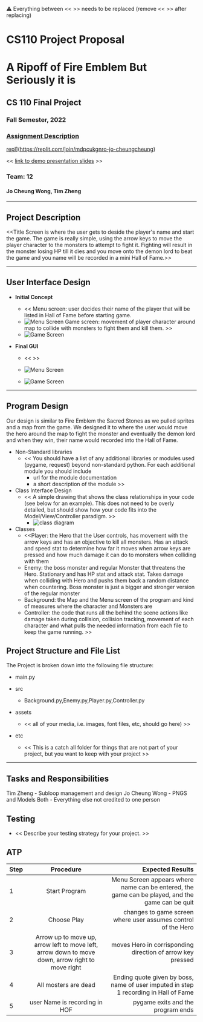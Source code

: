 :warning: Everything between << >> needs to be replaced (remove << >> after replacing)
# CS110 Project Proposal
# A Ripoff of Fire Emblem But Seriously it is
## CS 110 Final Project
### Fall Semester, 2022
### [Assignment Description](https://docs.google.com/document/d/1H4R6yLL7som1lglyXWZ04RvTp_RvRFCCBn6sqv-82ps/edit?usp=sharing)

[repl](#)](https://replit.com/join/mdpcukgnro-jo-cheungcheung)

<< [link to demo presentation slides](#12) >>

### Team: 12
#### Jo Cheung Wong, Tim Zheng
***

## Project Description

<<Title Screen is where the user gets to deside the player's name and start the game. The game is really simple, using the arrow keys to move the player character to the monsters to attempt to fight it. Fighting will result in the monster losing HP till it dies and you move onto the demon lord to beat the game and you name will be recorded in a mini Hall of Fame.>>

***    

## User Interface Design

- **Initial Concept**
  - << Menu screen: user decides their name of the player that will be listed in Hall of Fame before starting game.
  * ![Menu Screen](assets/Menu.PNG)
    Game screen: movement of player character around map to collide with monsters to fight them and kill them. >>
  * ![Game Screen](assets/GameScreen.PNG)
    
- **Final GUI**
  - <<  >>
  * ![Menu Screen](assets/Menu.PNG)


  * ![Game Screen](assets/GameScreen.PNG)

***        

## Program Design
Our design is similar to Fire Emblem the Sacred Stones as we pulled sprites and a map from the game. We designed it to where the user would move the hero around the map to fight the monster and eventually the demon lord and when they win, their name would recorded into the Hall of Fame. 
* Non-Standard libraries
    * << You should have a list of any additional libraries or modules used (pygame, request) beyond non-standard python. 
         For each additional module you should include
         - url for the module documentation
         - a short description of the module >>
* Class Interface Design
    * << A simple drawing that shows the class relationships in your code (see below for an example). This does not need to be overly detailed, but should show how your code fits into the Model/View/Controller paradigm. >>
        * ![class diagram](assets/Class_Diagram.png)
* Classes
    * <<Player: the Hero that the User controls, has movement with the arrow keys and has an objective to kill all monsters. Has an attack and speed stat to determine how far it moves when arrow keys are pressed and how much damage it can do to monsters when colliding with them
    * Enemy: the boss monster and regular Monster that threatens the Hero. Stationary and has HP stat and attack stat. Takes damage when colliding with Hero and pushs them back a random distance when countering. Boss monster is just a bigger and stronger version of the regular monster
    * Background: the Map and the Menu screen of the program and kind of measures where the character and Monsters are
    * Controller: the code that runs all the behind the scene actions like damage taken during collision, collision tracking, movement of each character and what pulls the needed information from each file to keep the game running. >>

## Project Structure and File List

The Project is broken down into the following file structure:

* main.py
* src
    * Background.py,Enemy.py,Player.py,Controller.py
    
* assets
    * << all of your media, i.e. images, font files, etc, should go here) >>
* etc
    * << This is a catch all folder for things that are not part of your project, but you want to keep with your project >>

***

## Tasks and Responsibilities 

  Tim Zheng - Subloop management and design
  Jo Cheung Wong - PNGS and Models
  Both - Everything else not credited to one person

## Testing

* << Describe your testing strategy for your project. >>

## ATP

| Step                 |Procedure             |Expected Results                   |
|----------------------|:--------------------:|----------------------------------:|
|  1                   | Start Program  |Menu Screen appears where name can be entered, the game can be played, and the game can be quit |
|  2                   | Choose Play   | changes to game screen where user assumes control of the Hero     |
|3|  Arrow up to move up, arrow left to move left, arrow down to move down, arrow right to move right | moves Hero in corrisponding direction of arrow key pressed
|4| All mosters are dead| Ending quote given by boss, name of user imputed in step 1 recording in Hall of Fame|
|5| user Name is recording in HOF| pygame exits and the program ends|
